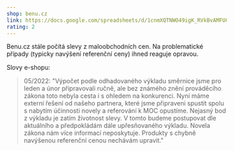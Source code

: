 ```yaml
---
shop: benu.cz
link: https://docs.google.com/spreadsheets/d/1cnmXQTNWO49igK_RVkBvAMFUCO4Y_gjkDlfWq5PZt_Q/edit#gid=572046636
rating: 2
---
```


Benu.cz stále počítá slevy z maloobchodních cen. Na problematické případy (typicky navýšení referenční ceny) ihned reaguje opravou.

Slovy e-shopu:

> 05/2022: "Výpočet podle odhadovaného výkladu směrnice jsme pro leden a únor připravovali ručně, ale bez známého znění prováděcího zákona toto nebyla cesta i s ohledem na konkurenci. Nyní máme externí řešení od našeho partnera, které jsme připraveni spustit spolu s nabytím účinnosti novely a referování k MOC opustíme. Nejasný bod z výkladu je zatím životnost slevy. V tomto budeme postupovat dle aktuálního a předpokládám dále upřesňovaného výkladu. Novela zákona nám více informací neposkytuje. Produkty s chybně navýšenou referenční cenou nechávám upravit."
